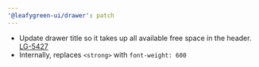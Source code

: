```yaml
---
'@leafygreen-ui/drawer': patch
---
```


- Update drawer title so it takes up all available free space in the header. [LG-5427](https://jira.mongodb.org/browse/LG-5427)
- Internally, replaces `<strong>` with `font-weight: 600`